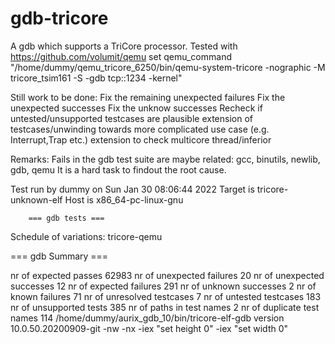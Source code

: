 # gdb-tricore

A gdb which supports a TriCore processor.
Tested with https://github.com/volumit/qemu
set qemu_command "/home/dummy/qemu_tricore_6250/bin/qemu-system-tricore -nographic -M tricore_tsim161 -S -gdb tcp::1234 -kernel"

Still work to be done:
Fix the remaining unexpected failures
Fix the unexpected successes
Fix the unknow successes
Recheck if untested/unsupported testcases are plausible
extension of testcases/unwinding towards more complicated use case (e.g. Interrupt,Trap etc.)
extension to check multicore thread/inferior 

Remarks:
Fails in the gdb test suite are maybe related:
gcc, binutils, newlib, gdb, qemu
It is a hard task to findout the root cause.



Test run by dummy on Sun Jan 30 08:06:44 2022
Target is tricore-unknown-elf
Host   is x86_64-pc-linux-gnu

		=== gdb tests ===

Schedule of variations:
    tricore-qemu
    
=== gdb Summary ===

nr of expected passes		62983
nr of unexpected failures	20
nr of unexpected successes	12
nr of expected failures		291
nr of unknown successes		2
nr of known failures			71
nr of unresolved testcases	7
nr of untested testcases		183
nr of unsupported tests		385
nr of paths in test names	2
nr of duplicate test names	114
/home/dummy/aurix_gdb_10/bin/tricore-elf-gdb version  10.0.50.20200909-git -nw -nx -iex "set height 0" -iex "set width 0" 

